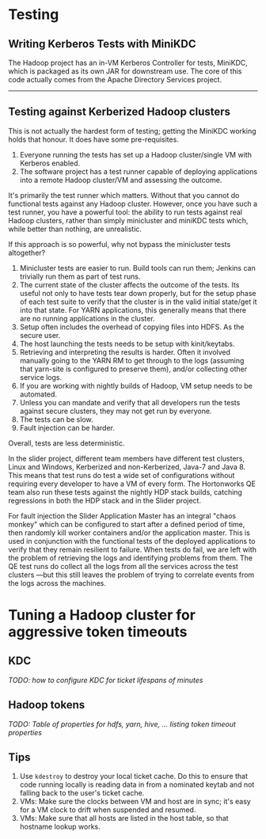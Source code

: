 <!---
  Licensed under the Apache License, Version 2.0 (the "License");
  you may not use this file except in compliance with the License.
  You may obtain a copy of the License at
  
   http://www.apache.org/licenses/LICENSE-2.0
  
  Unless required by applicable law or agreed to in writing, software
  distributed under the License is distributed on an "AS IS" BASIS,
  WITHOUT WARRANTIES OR CONDITIONS OF ANY KIND, either express or implied.
  See the License for the specific language governing permissions and
  limitations under the License. See accompanying LICENSE file.
-->
  
# Testing


## Writing Kerberos Tests with MiniKDC

The Hadoop project has an in-VM Kerberos Controller for tests, MiniKDC, which is packaged as its own JAR for downstream use. The core of this code actually comes from the Apache Directory Services project.

----

## Testing against Kerberized Hadoop clusters

This is not actually the hardest form of testing; getting the MiniKDC working holds that honour.
It does have some pre-requisites.

1. Everyone running the tests has set up a Hadoop cluster/single VM with Kerberos enabled.
2. The software project has a test runner capable of deploying applications into a remote Hadoop cluster/VM and assessing the outcome.

It's primarily the test runner which matters. Without that you cannot do functional tests against any Hadoop cluster.
However, once you have such a test runner, you have a powerful tool: the ability to run tests against real Hadoop clusters, rather than simply minicluster and miniKDC tests which, while better than nothing, are unrealistic.

If this approach is so powerful, why not bypass the minicluster tests altogether?

1. Minicluster tests are easier to run. Build tools can run them; Jenkins can trivially run them as part of test runs.
2. The current state of the cluster affects the outcome of the tests. Its useful not only to have tests tear down properly, but for the setup phase of each test suite to verify that the cluster is in the valid initial state/get it into that state. For YARN applications, this generally means that there are no running applications in the cluster.
3. Setup often includes the overhead of copying files into HDFS. As the secure user.
4. The host launching the tests needs to be setup with kinit/keytabs.
5. Retrieving and interpreting the results is harder. Often it involved manually going to the YARN RM to get through to the logs (assuming that yarn-site is configured to preserve them), and/or collecting other service logs.
6. If you are working with nightly builds of Hadoop, VM setup needs to be automated.
7. Unless you can mandate and verify that all developers run the tests against secure clusters, they may not get run by everyone.
8. The tests can be slow.
9. Fault injection can be harder.

Overall, tests are less deterministic.

In the slider project, different team members have different test clusters, Linux and Windows, Kerberized and non-Kerberized, Java-7 and Java 8. This means that test runs do test a wide set of configurations without requiring every developer to have a VM of every form. The Hortonworks QE team also run these tests against the nightly HDP stack builds, catching regressions in both the HDP stack and in the Slider project.

For fault injection the Slider Application Master has an integral "chaos monkey" which can be configured to start after a defined period of time, then randomly kill worker containers and/or the application master. This is used in conjunction with the functional tests of the deployed applications to verify that they remain resilient to failure. When tests do fail, we are left with the problem of retrieving the logs and identifying problems from them. The QE test runs do collect all the logs from all the services across the test clusters —but this still leaves the problem of trying to correlate events from the logs across the machines.

# Tuning a Hadoop cluster for aggressive token timeouts

## KDC

*TODO: how to configure KDC for ticket lifespans of minutes*

## Hadoop tokens


*TODO: Table of properties for hdfs, yarn, hive, ... listing token timeout properties*

## Tips


1. Use `kdestroy` to destroy your local ticket cache. Do this to ensure that code
running locally is reading data in from a nominated keytab and not falling back
to the user's ticket cache.
1. VMs: Make sure the clocks between VM and host are in sync; it's easy for a VM clock
to drift when suspended and resumed.
1. VMs: Make sure that all hosts are listed in the host table, so that hostname lookup works.
